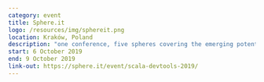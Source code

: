 ```yaml
---
category: event
title: Sphere.it
logo: /resources/img/sphereit.png
location: Kraków, Poland
description: "one conference, five spheres covering the emerging potential of software technology"
start: 6 October 2019
end: 9 October 2019
link-out: https://sphere.it/event/scala-devtools-2019/
---
```

